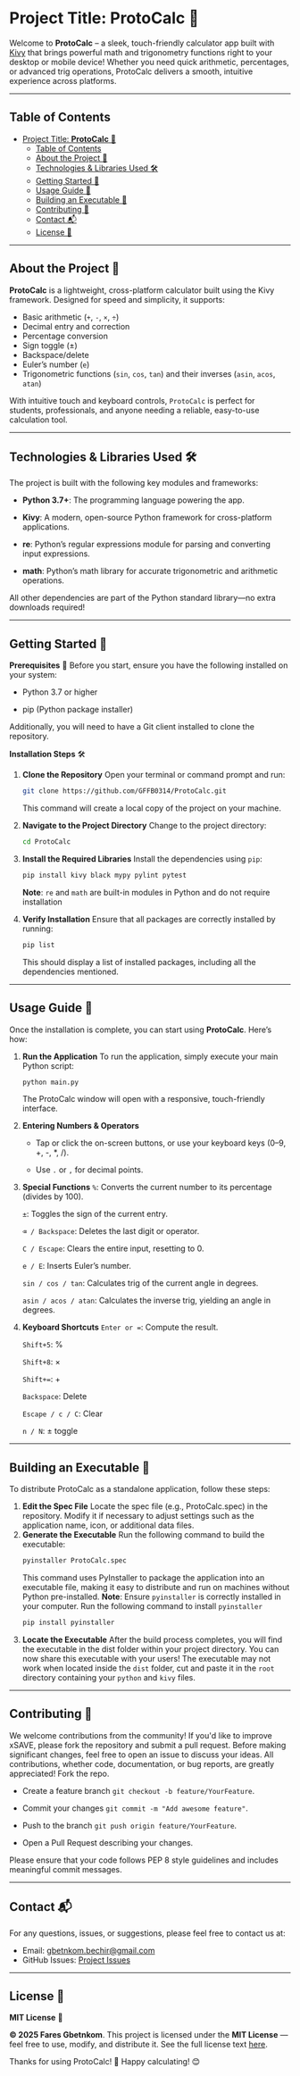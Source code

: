 # Project Title: **ProtoCalc** 🧮

Welcome to **ProtoCalc** – a sleek, touch-friendly calculator app built with [Kivy](https://kivy.org/) that brings powerful math and trigonometry functions right to your desktop or mobile device! Whether you need quick arithmetic, percentages, or advanced trig operations, ProtoCalc delivers a smooth, intuitive experience across platforms.

---

## Table of Contents
- [Project Title: **ProtoCalc** 🧮](#project-title-protocalc-)
  - [Table of Contents](#table-of-contents)
  - [About the Project 📖](#about-the-project-)
  - [Technologies \& Libraries Used 🛠️](#technologies--libraries-used-️)
  - [Getting Started 🚀](#getting-started-)
  - [Usage Guide 📝](#usage-guide-)
  - [Building an Executable 🔧](#building-an-executable-)
  - [Contributing 🤝](#contributing-)
  - [Contact 📬](#contact-)
  - [License 📜](#license-)

---

## About the Project 📖

**ProtoCalc** is a lightweight, cross-platform calculator built using the Kivy framework. Designed for speed and simplicity, it supports:

- Basic arithmetic (`+`, `-`, `×`, `÷`)
- Decimal entry and correction
- Percentage conversion
- Sign toggle (±)
- Backspace/delete
- Euler’s number (`e`)
- Trigonometric functions (`sin`, `cos`, `tan`) and their inverses (`asin`, `acos`, `atan`)

With intuitive touch and keyboard controls, `ProtoCalc` is perfect for students, professionals, and anyone needing a reliable, easy-to-use calculation tool.

---

## Technologies & Libraries Used 🛠️

The project is built with the following key modules and frameworks:

- **Python 3.7+**: The programming language powering the app.
  
- **Kivy**: A modern, open-source Python framework for cross-platform applications.
  
- **re**: Python’s regular expressions module for parsing and converting input expressions.
  
- **math**: Python’s math library for accurate trigonometric and arithmetic operations.

All other dependencies are part of the Python standard library—no extra downloads required!

---

## Getting Started 🚀
**Prerequisites** 📌
Before you start, ensure you have the following installed on your system:

- Python 3.7 or higher
  
- pip (Python package installer)

Additionally, you will need to have a Git client installed to clone the repository.

**Installation Steps** 🛠️
1. **Clone the Repository**
   Open your terminal or command prompt and run:
   ```bash
   git clone https://github.com/GFFB0314/ProtoCalc.git
   ```
   This command will create a local copy of the project on your machine.

2. **Navigate to the Project Directory**
   Change to the project directory:
   ```bash
   cd ProtoCalc
   ```

3. **Install the Required Libraries**
   Install the dependencies using `pip`:
   ```bash
   pip install kivy black mypy pylint pytest
   ```
   **Note**: `re` and `math` are built-in modules in Python and do not require installation

4. **Verify Installation**
   Ensure that all packages are correctly installed by running:
   ```bash
   pip list 
   ```
   This should display a list of installed packages, including all the dependencies mentioned.

---

## Usage Guide 📝
Once the installation is complete, you can start using **ProtoCalc**. Here’s how:
1. **Run the Application**
   To run the application, simply execute your main Python script:
   ```bash
   python main.py 
   ```
    The ProtoCalc window will open with a responsive, touch-friendly interface.

2. **Entering Numbers & Operators**
    - Tap or click the on-screen buttons, or use your keyboard keys (0–9, +, -, *, /).

    - Use `.` or `,` for decimal points.

3. **Special Functions**
    `%`: Converts the current number to its percentage (divides by 100).

    `±`: Toggles the sign of the current entry.

    `⌫ / Backspace`: Deletes the last digit or operator.

    `C / Escape`: Clears the entire input, resetting to 0.

    `e / E`: Inserts Euler’s number.

    `sin / cos / tan`: Calculates trig of the current angle in degrees.

    `asin / acos / atan`: Calculates the inverse trig, yielding an angle in degrees.

4. **Keyboard Shortcuts**
    `Enter or =`: Compute the result.

    `Shift+5`: %

    `Shift+8`: ×

    `Shift+=`: +

    `Backspace`: Delete

    `Escape / c / C`: Clear

    `n / N`: ± toggle

---

## Building an Executable 🔧
To distribute ProtoCalc as a standalone application, follow these steps:
1. **Edit the Spec File**
   Locate the spec file (e.g., ProtoCalc.spec) in the repository. Modify it if necessary to adjust settings such as the application name, icon, or additional data files.
2. **Generate the Executable**
    Run the following command to build the executable:
    ```bash
    pyinstaller ProtoCalc.spec
    ```
    This command uses PyInstaller to package the application into an executable file, making it easy to distribute and run on machines without Python pre-installed.
    **Note**: Ensure `pyinstaller` is correctly installed in your computer. 
    Run the following command to install `pyinstaller`
    ```bash
    pip install pyinstaller
    ```
3. **Locate the Executable**
   After the build process completes, you will find the executable in the dist folder within your project directory. You can now share this executable with your users! The executable may not work when located inside the `dist` folder, cut and paste it in the `root` directory containing your `python` and `kivy` files.

---

## Contributing 🤝
We welcome contributions from the community! If you'd like to improve xSAVE, please fork the repository and submit a pull request. Before making significant changes, feel free to open an issue to discuss your ideas. All contributions, whether code, documentation, or bug reports, are greatly appreciated!
Fork the repo.

- Create a feature branch `git checkout -b feature/YourFeature`.

- Commit your changes `git commit -m "Add awesome feature"`.

- Push to the branch `git push origin feature/YourFeature`.

- Open a Pull Request describing your changes.

Please ensure that your code follows PEP 8 style guidelines and includes meaningful commit messages.

---

## Contact 📬
For any questions, issues, or suggestions, please feel free to contact us at:
- Email: gbetnkom.bechir@gmail.com
- GitHub Issues: [Project Issues](https://github.com/GFFB0314/ProtoCalc/issues)
  
---

## License 📜
**MIT License** 📝

**© 2025 Fares Gbetnkom**. This project is licensed under the **MIT License** — feel free to use, modify, and distribute it. See the full license text [here](LICENSE).

Thanks for using ProtoCalc! 🧮 Happy calculating! 😊